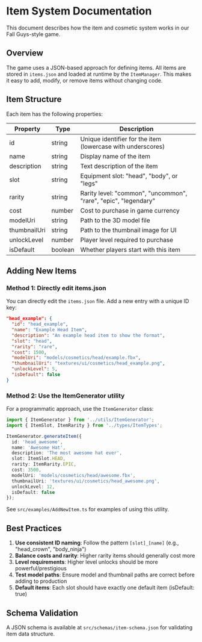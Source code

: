 # Item System Documentation

This document describes how the item and cosmetic system works in our Fall Guys-style game.

## Overview

The game uses a JSON-based approach for defining items. All items are stored in `items.json` and loaded at runtime by the `ItemManager`. This makes it easy to add, modify, or remove items without changing code.

## Item Structure

Each item has the following properties:

| Property | Type | Description |
|----------|------|-------------|
| id | string | Unique identifier for the item (lowercase with underscores) |
| name | string | Display name of the item |
| description | string | Text description of the item |
| slot | string | Equipment slot: "head", "body", or "legs" |
| rarity | string | Rarity level: "common", "uncommon", "rare", "epic", "legendary" |
| cost | number | Cost to purchase in game currency |
| modelUri | string | Path to the 3D model file |
| thumbnailUri | string | Path to the thumbnail image for UI |
| unlockLevel | number | Player level required to purchase |
| isDefault | boolean | Whether players start with this item |

## Adding New Items

### Method 1: Directly edit items.json

You can directly edit the `items.json` file. Add a new entry with a unique ID key:

```json
"head_example": {
  "id": "head_example",
  "name": "Example Head Item",
  "description": "An example head item to show the format",
  "slot": "head",
  "rarity": "rare",
  "cost": 1500,
  "modelUri": "models/cosmetics/head/example.fbx",
  "thumbnailUri": "textures/ui/cosmetics/head_example.png",
  "unlockLevel": 5,
  "isDefault": false
}
```

### Method 2: Use the ItemGenerator utility

For a programmatic approach, use the `ItemGenerator` class:

```typescript
import { ItemGenerator } from '../utils/ItemGenerator';
import { ItemSlot, ItemRarity } from '../types/ItemTypes';

ItemGenerator.generateItem({
  id: 'head_awesome',
  name: 'Awesome Hat',
  description: 'The most awesome hat ever',
  slot: ItemSlot.HEAD,
  rarity: ItemRarity.EPIC,
  cost: 3500,
  modelUri: 'models/cosmetics/head/awesome.fbx',
  thumbnailUri: 'textures/ui/cosmetics/head_awesome.png',
  unlockLevel: 12,
  isDefault: false
});
```

See `src/examples/AddNewItem.ts` for examples of using this utility.

## Best Practices

1. **Use consistent ID naming**: Follow the pattern `[slot]_[name]` (e.g., "head_crown", "body_ninja")
2. **Balance costs and rarity**: Higher rarity items should generally cost more
3. **Level requirements**: Higher level unlocks should be more powerful/prestigious
4. **Test model paths**: Ensure model and thumbnail paths are correct before adding to production
5. **Default items**: Each slot should have exactly one default item (isDefault: true)

## Schema Validation

A JSON schema is available at `src/schemas/item-schema.json` for validating item data structure. 